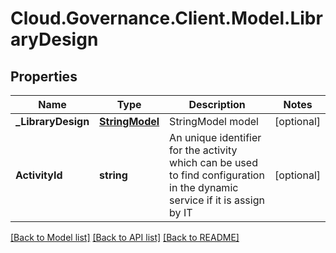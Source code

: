 # Cloud.Governance.Client.Model.LibraryDesign
## Properties

Name | Type | Description | Notes
------------ | ------------- | ------------- | -------------
**_LibraryDesign** | [**StringModel**](StringModel.md) | StringModel model | [optional] 
**ActivityId** | **string** | An unique identifier for the activity which can be used to find configuration in the dynamic service if it is assign by IT | [optional] 

[[Back to Model list]](../README.md#documentation-for-models) [[Back to API list]](../README.md#documentation-for-api-endpoints) [[Back to README]](../README.md)

